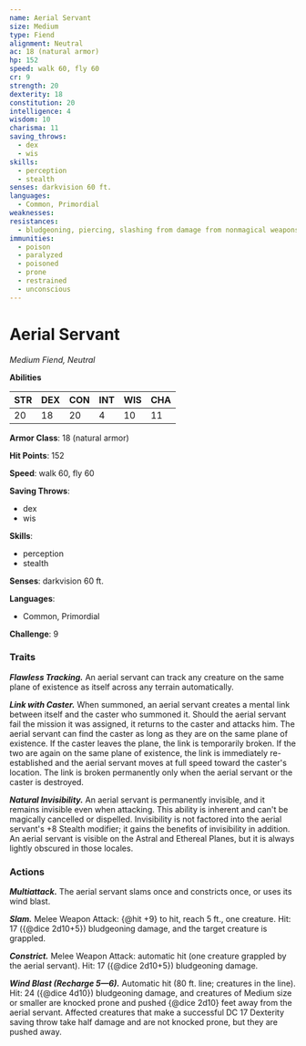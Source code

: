```yaml
---
name: Aerial Servant
size: Medium
type: Fiend
alignment: Neutral
ac: 18 (natural armor)
hp: 152
speed: walk 60, fly 60
cr: 9
strength: 20
dexterity: 18
constitution: 20
intelligence: 4
wisdom: 10
charisma: 11
saving_throws:
  - dex
  - wis
skills:
  - perception
  - stealth
senses: darkvision 60 ft.
languages:
  - Common, Primordial
weaknesses:
resistances:
  - bludgeoning, piercing, slashing from damage from nonmagical weapons
immunities:
  - poison
  - paralyzed
  - poisoned
  - prone
  - restrained
  - unconscious
---
```


# Aerial Servant

*Medium Fiend, Neutral*

**Abilities**

| STR | DEX | CON | INT | WIS | CHA |
| --- | --- | --- | --- | --- | --- |
| 20 | 18 | 20 | 4 | 10 | 11 |

**Armor Class**: 18 (natural armor)

**Hit Points**: 152

**Speed**: walk 60, fly 60

**Saving Throws**:
  - dex
  - wis

**Skills**:
  - perception
  - stealth

**Senses**: darkvision 60 ft.

**Languages**:
  - Common, Primordial

**Challenge**: 9

### Traits
***Flawless Tracking.*** An aerial servant can track any creature on the same plane of existence as itself across any terrain automatically.

***Link with Caster.*** When summoned, an aerial servant creates a mental link between itself and the caster who summoned it. Should the aerial servant fail the mission it was assigned, it returns to the caster and attacks him. The aerial servant can find the caster as long as they are on the same plane of existence. If the caster leaves the plane, the link is temporarily broken. If the two are again on the same plane of existence, the link is immediately re-established and the aerial servant moves at full speed toward the caster's location. The link is broken permanently only when the aerial servant or the caster is destroyed.

***Natural Invisibility.*** An aerial servant is permanently invisible, and it remains invisible even when attacking. This ability is inherent and can't be magically cancelled or dispelled. Invisibility is not factored into the aerial servant's +8 Stealth modifier; it gains the benefits of invisibility in addition. An aerial servant is visible on the Astral and Ethereal Planes, but it is always lightly obscured in those locales.

### Actions
***Multiattack.*** The aerial servant slams once and constricts once, or uses its wind blast.

***Slam.*** Melee Weapon Attack: {@hit +9} to hit, reach 5 ft., one creature. Hit: 17 ({@dice 2d10+5}) bludgeoning damage, and the target creature is grappled.

***Constrict.*** Melee Weapon Attack: automatic hit (one creature grappled by the aerial servant). Hit: 17 ({@dice 2d10+5}) bludgeoning damage.

***Wind Blast (Recharge 5—6).*** Automatic hit (80 ft. line; creatures in the line). Hit: 24 ({@dice 4d10}) bludgeoning damage, and creatures of Medium size or smaller are knocked prone and pushed {@dice 2d10} feet away from the aerial servant. Affected creatures that make a successful DC 17 Dexterity saving throw take half damage and are not knocked prone, but they are pushed away.

